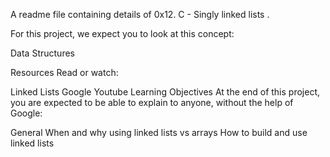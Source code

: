 A readme file containing details of 0x12. C - Singly linked lists .

For this project, we expect you to look at this concept:

Data Structures

Resources
Read or watch:

Linked Lists
Google
Youtube
Learning Objectives
At the end of this project, you are expected to be able to explain to anyone, without the help of Google:

General
When and why using linked lists vs arrays
How to build and use linked lists
